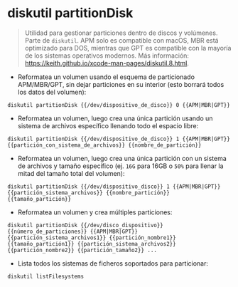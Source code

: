 # diskutil partitionDisk

> Utilidad para gestionar particiones dentro de discos y volúmenes.
> Parte de `diskutil`.
> APM solo es compatible con macOS, MBR está optimizado para DOS, mientras que GPT es compatible con la mayoría de los sistemas operativos modernos.
> Más información: <https://keith.github.io/xcode-man-pages/diskutil.8.html>.

- Reformatea un volumen usando el esquema de particionado APM/MBR/GPT, sin dejar particiones en su interior (esto borrará todos los datos del volumen):

`diskutil partitionDisk {{/dev/dispositivo_de_disco}} 0 {{APM|MBR|GPT}}`

- Reformatea un volumen, luego crea una única partición usando un sistema de archivos específico llenando todo el espacio libre:

`diskutil partitionDisk {{/dev/dispositivo_de_disco}} 1 {{APM|MBR|GPT}} {{partición_con_sistema_de_archivos}} {{nombre_de_partición}}`

- Reformatea un volumen, luego crea una única partición con un sistema de archivos y tamaño específico (ej. `16G` para 16GB o `50%` para llenar la mitad del tamaño total del volumen):

`diskutil partitionDisk {{/dev/dispositivo_disco}} 1 {{APM|MBR|GPT}} {{partición_sistema_archivos}} {{nombre_partición}} {{tamaño_partición}}`

- Reformatea un volumen y crea múltiples particiones:

`diskutil partitionDisk {{/dev/disco_dispositivo}} {{número_de_particiones}} {{APM|MBR|GPT}} {{partición_sistema_archivos1}} {{partición_nombre1}} {{tamaño_partición1}} {{partición_sistema_archivos2}} {{partición_nombre2}} {{partición_tamaño2}} ...`

- Lista todos los sistemas de ficheros soportados para particionar:

`diskutil listFilesystems`
